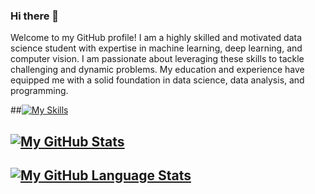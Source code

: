 ### Hi there 👋

Welcome to my GitHub profile! I am a highly skilled and motivated data science student with expertise in machine learning, deep learning, and computer vision. I am passionate about leveraging these skills to tackle challenging and dynamic problems. My education and experience have equipped me with a solid foundation in data science, data analysis, and programming.

##[![My Skills](https://skillicons.dev/icons?i=aws,py,pytorch,tensorflow,r,gcp,github,vscode,docker,kubernetes,mongodb,postman,js,ts,vite,nodejs,react,vercel,matlab,discord)](https://skillicons.dev)
## [![My GitHub Stats](https://github-readme-stats.vercel.app/api/?username=pavankumarhm&count_private=true&theme=tokyonight&showicons=true)]()
## [![My GitHub Language Stats](https://github-readme-stats.vercel.app/api/top-langs/?username=pavankumarhm&langs_count=5&theme=tokyonight)]()
<!--
**pavankumarhm/pavankumarhm** is a ✨ _special_ ✨ repository because its `README.md` (this file) appears on your GitHub profile.

Here are some ideas to get you started:

- 🔭 I’m currently working on ...
- 🌱 I’m currently learning ...
- 👯 I’m looking to collaborate on ...
- 🤔 I’m looking for help with ...
- 💬 Ask me about ...
- 📫 How to reach me: ...
- 😄 Pronouns: ...
- ⚡ Fun fact: ...
-->
